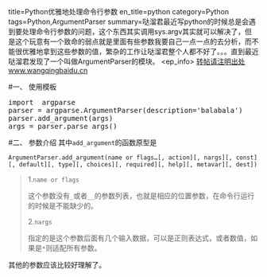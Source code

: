 title=Python优雅地处理命令行参数
en_title=python
category=Python
tags=Python,ArgumentParser
summary=哒溜君最近写python的时候总是会遇到要处理命令行参数的问题，这个东西其实调用sys.argv其实就可以解决了，但是这个玩意有一个致命的弱点就是里面有些参数我要自己一点一点的去分析，而不能很优雅地拿到这些参数的值，繁杂的工作让哒溜君整个人都不好了。。。直到最近哒溜君发现了一个叫做ArgumentParser的模块。
<ep_info>
[转帖请注明出处www.wangqingbaidu.cn](www.wangqingbaidu.cn)

#一、 使用模板
<pre class="brush:python;">
import  argparse
parser = argparse.ArgumentParser(description='balabala')
parser.add_argument(args)
args = parser.parse_args()</pre>

#二、 参数介绍
其中`add_argument`的函数原型是

`ArgumentParser.add_argument(name or flags…[, action][, nargs][, const][, default][, type][, choices][, required][, help][, metavar][, dest])`
>1.`name or flags`
>
>这个参数没有`_`或者`__`的参数列表，也就是相应的位置参数，在命令行运行的时候是不能缺少的。
>
>2.`nargs`
>
>指定的是这个参数后面有几个输入数据，可以是正则表达式，或者数值，如果是`*`则适配所有参数。

其他的参数应该比较好理解了。